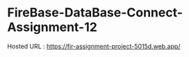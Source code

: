 # FireBase-DataBase-Connect-Assignment-12

Hosted URL : https://fir-assignment-project-5015d.web.app/
